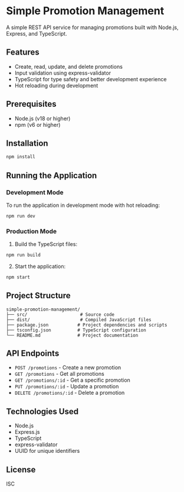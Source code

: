 # Simple Promotion Management

A simple REST API service for managing promotions built with Node.js, Express, and TypeScript.

## Features

- Create, read, update, and delete promotions
- Input validation using express-validator
- TypeScript for type safety and better development experience
- Hot reloading during development

## Prerequisites

- Node.js (v18 or higher)
- npm (v6 or higher)

## Installation

```bash
npm install
```

## Running the Application

### Development Mode

To run the application in development mode with hot reloading:
```bash
npm run dev
```

### Production Mode

1. Build the TypeScript files:
```bash
npm run build
```

2. Start the application:
```bash
npm start
```

## Project Structure

```
simple-promotion-management/
├── src/                    # Source code
├── dist/                   # Compiled JavaScript files
├── package.json           # Project dependencies and scripts
├── tsconfig.json          # TypeScript configuration
└── README.md              # Project documentation
```

## API Endpoints

- `POST /promotions` - Create a new promotion
- `GET /promotions` - Get all promotions
- `GET /promotions/:id` - Get a specific promotion
- `PUT /promotions/:id` - Update a promotion
- `DELETE /promotions/:id` - Delete a promotion

## Technologies Used

- Node.js
- Express.js
- TypeScript
- express-validator
- UUID for unique identifiers

## License

ISC 
